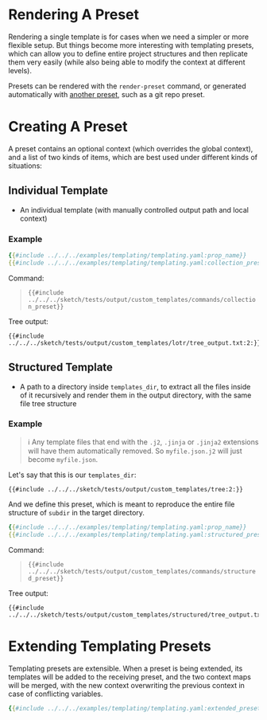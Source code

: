 # Rendering A Preset

Rendering a single template is for cases when we need a simpler or more flexible setup. But things become more interesting with templating presets, which can allow you to define entire project structures and then replicate them very easily (while also being able to modify the context at different levels). 

Presets can be rendered with the `render-preset` command, or generated automatically with [another preset](../presets/git.md#adding-templates), such as a git repo preset.

# Creating A Preset

A preset contains an optional context (which overrides the global context), and a list of two kinds of items, which are best used under different kinds of situations:

## Individual Template

- An individual template (with manually controlled output path and local context)

### Example

```yaml
{{#include ../../../examples/templating/templating.yaml:prop_name}}
{{#include ../../../examples/templating/templating.yaml:collection_preset}}
```

Command:

>`{{#include ../../../sketch/tests/output/custom_templates/commands/collection_preset}}`

Tree output:

```
{{#include ../../../sketch/tests/output/custom_templates/lotr/tree_output.txt:2:}}
```

## Structured Template

- A path to a directory inside `templates_dir`, to extract all the files inside of it recursively and render them in the output directory, with the same file tree structure

### Example

>ℹ️ Any template files that end with the `.j2`, `.jinja` or `.jinja2` extensions will have them automatically removed. So `myfile.json.j2` will just become `myfile.json`.

Let's say that this is our `templates_dir`:

```
{{#include ../../../sketch/tests/output/custom_templates/tree:2:}}
```

And we define this preset, which is meant to reproduce the entire file structure of `subdir` in the target directory.

```yaml
{{#include ../../../examples/templating/templating.yaml:prop_name}}
{{#include ../../../examples/templating/templating.yaml:structured_preset}}
```

Command:

>`{{#include ../../../sketch/tests/output/custom_templates/commands/structured_preset}}`

Tree output:

```
{{#include ../../../sketch/tests/output/custom_templates/structured/tree_output.txt:2:}}
```
# Extending Templating Presets

Templating presets are extensible. When a preset is being extended, its templates will be added to the receiving preset, and the two context maps will be merged, with the new context overwriting the previous context in case of conflicting variables.

```yaml
{{#include ../../../examples/templating/templating.yaml:extended_preset}}
```


